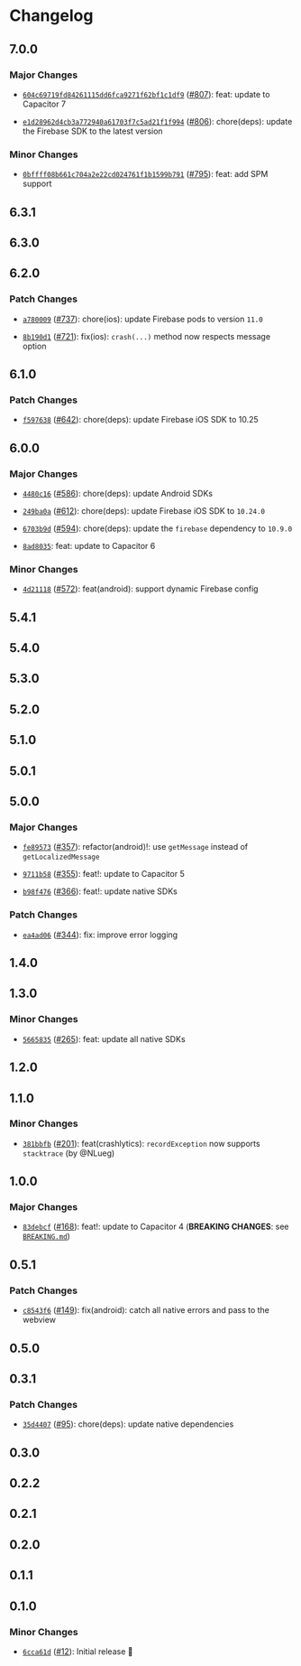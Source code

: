 # Changelog

## 7.0.0

### Major Changes

- [`604c69719fd84261115dd6fca9271f62bf1c1df9`](https://github.com/capawesome-team/capacitor-firebase/commit/604c69719fd84261115dd6fca9271f62bf1c1df9) ([#807](https://github.com/capawesome-team/capacitor-firebase/pull/807)): feat: update to Capacitor 7

- [`e1d28962d4cb3a772940a61703f7c5ad21f1f994`](https://github.com/capawesome-team/capacitor-firebase/commit/e1d28962d4cb3a772940a61703f7c5ad21f1f994) ([#806](https://github.com/capawesome-team/capacitor-firebase/pull/806)): chore(deps): update the Firebase SDK to the latest version

### Minor Changes

- [`0bffff08b661c704a2e22cd024761f1b1599b791`](https://github.com/capawesome-team/capacitor-firebase/commit/0bffff08b661c704a2e22cd024761f1b1599b791) ([#795](https://github.com/capawesome-team/capacitor-firebase/pull/795)): feat: add SPM support

## 6.3.1

## 6.3.0

## 6.2.0

### Patch Changes

- [`a780009`](https://github.com/capawesome-team/capacitor-firebase/commit/a78000908c82e4b7520ae92eb6aeb6850429c12e) ([#737](https://github.com/capawesome-team/capacitor-firebase/pull/737)): chore(ios): update Firebase pods to version `11.0`

* [`8b190d1`](https://github.com/capawesome-team/capacitor-firebase/commit/8b190d16cf40d51d51ab6a88685c1980e49d8f98) ([#721](https://github.com/capawesome-team/capacitor-firebase/pull/721)): fix(ios): `crash(...)` method now respects message option

## 6.1.0

### Patch Changes

- [`f597638`](https://github.com/capawesome-team/capacitor-firebase/commit/f597638391c41d8990e1e3d5a7fd5a897fe12337) ([#642](https://github.com/capawesome-team/capacitor-firebase/pull/642)): chore(deps): update Firebase iOS SDK to 10.25

## 6.0.0

### Major Changes

- [`4480c16`](https://github.com/capawesome-team/capacitor-firebase/commit/4480c16c6bdbcac6e393bdecafd2d37b669fdda3) ([#586](https://github.com/capawesome-team/capacitor-firebase/pull/586)): chore(deps): update Android SDKs

* [`249ba0a`](https://github.com/capawesome-team/capacitor-firebase/commit/249ba0ab9f28a9cc372c018476a0d49b85b4bb76) ([#612](https://github.com/capawesome-team/capacitor-firebase/pull/612)): chore(deps): update Firebase iOS SDK to `10.24.0`

- [`6703b9d`](https://github.com/capawesome-team/capacitor-firebase/commit/6703b9d8e2e2ee7fb1260f0eac90f02963af0944) ([#594](https://github.com/capawesome-team/capacitor-firebase/pull/594)): chore(deps): update the `firebase` dependency to `10.9.0`

* [`8ad8035`](https://github.com/capawesome-team/capacitor-firebase/commit/8ad8035747761d45254fc75e79de34bfd9fc3421): feat: update to Capacitor 6

### Minor Changes

- [`4d21118`](https://github.com/capawesome-team/capacitor-firebase/commit/4d2111872d1b08e12d7a111d0516912f5f957238) ([#572](https://github.com/capawesome-team/capacitor-firebase/pull/572)): feat(android): support dynamic Firebase config

## 5.4.1

## 5.4.0

## 5.3.0

## 5.2.0

## 5.1.0

## 5.0.1

## 5.0.0

### Major Changes

- [`fe89573`](https://github.com/capawesome-team/capacitor-firebase/commit/fe89573f7c02c12d9f82c8531b3a513e32a21602) ([#357](https://github.com/capawesome-team/capacitor-firebase/pull/357)): refactor(android)!: use `getMessage` instead of `getLocalizedMessage`

* [`9711b58`](https://github.com/capawesome-team/capacitor-firebase/commit/9711b58f077fec08c33c951e685ecf7346258cba) ([#355](https://github.com/capawesome-team/capacitor-firebase/pull/355)): feat!: update to Capacitor 5

- [`b98f476`](https://github.com/capawesome-team/capacitor-firebase/commit/b98f4764623f9edabf3ba9e7e03ae63880103241) ([#366](https://github.com/capawesome-team/capacitor-firebase/pull/366)): feat!: update native SDKs

### Patch Changes

- [`ea4ad06`](https://github.com/capawesome-team/capacitor-firebase/commit/ea4ad06f8f28efc4763fcf119076b9bb10708c76) ([#344](https://github.com/capawesome-team/capacitor-firebase/pull/344)): fix: improve error logging

## 1.4.0

## 1.3.0

### Minor Changes

- [`5665835`](https://github.com/capawesome-team/capacitor-firebase/commit/566583561a10f803002639b7b477c6d00cf8dedf) ([#265](https://github.com/capawesome-team/capacitor-firebase/pull/265)): feat: update all native SDKs

## 1.2.0

## 1.1.0

### Minor Changes

- [`381bbfb`](https://github.com/capawesome-team/capacitor-firebase/commit/381bbfbbb83916b4be165bae45d0fcb88f9e278b) ([#201](https://github.com/capawesome-team/capacitor-firebase/pull/201)): feat(crashlytics): `recordException` now supports `stacktrace` (by @NLueg)

## 1.0.0

### Major Changes

- [`83debcf`](https://github.com/capawesome-team/capacitor-firebase/commit/83debcf02500c6a9ecb363eb30b918ace7b416a5) ([#168](https://github.com/capawesome-team/capacitor-firebase/pull/168)): feat!: update to Capacitor 4 (**BREAKING CHANGES**: see [`BREAKING.md`](https://github.com/capawesome-team/capacitor-firebase#breaking-changes))

## 0.5.1

### Patch Changes

- [`c8543f6`](https://github.com/capawesome-team/capacitor-firebase/commit/c8543f6985983f9a96dc6d435429af20841c539b) ([#149](https://github.com/capawesome-team/capacitor-firebase/pull/149)): fix(android): catch all native errors and pass to the webview

## 0.5.0

## 0.3.1

### Patch Changes

- [`35d4407`](https://github.com/robingenz/capacitor-firebase/commit/35d44079258e5abdd7c631e2ca801b32544173d3) ([#95](https://github.com/robingenz/capacitor-firebase/pull/95)): chore(deps): update native dependencies

## 0.3.0

## 0.2.2

## 0.2.1

## 0.2.0

## 0.1.1

## 0.1.0

### Minor Changes

- [`6cca61d`](https://github.com/robingenz/capacitor-firebase/commit/6cca61d0566103383a326aa9f27455b978b93bf0) ([#12](https://github.com/robingenz/capacitor-firebase/pull/12)): Initial release 🎉
